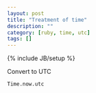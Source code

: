 ```yaml
---
layout: post
title: "Treatment of time"
description: ""
category: [ruby, time, utc]
tags: []
---
```

{% include JB/setup %}

Convert to UTC

    Time.now.utc


